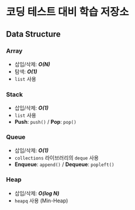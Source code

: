 # 코딩 테스트 대비 학습 저장소

## Data Structure
### Array
- 삽입/삭제: ***O(N)***
- 탐색: ***O(1)***
- `list` 사용
### Stack
- 삽입/삭제: ***O(1)***
- `list` 사용
- **Push**: `push()` / **Pop**: `pop()`
### Queue
- 삽입/삭제: ***O(1)***
- `collections` 라이브러리의 `deque` 사용
- **Enqueue**: `append()` / **Dequeue**: `popleft()`
### Heap
- 삽입/삭제: ***O(log N)***
- `heapq` 사용 (Min-Heap)
